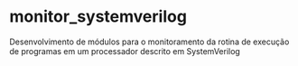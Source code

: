 # monitor_systemverilog
Desenvolvimento de módulos para o monitoramento da rotina de execução de programas em um processador descrito em SystemVerilog
